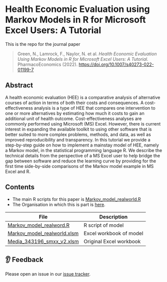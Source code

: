 # Health Economic Evaluation using Markov Models in R for Microsoft Excel Users: A Tutorial

This is the repo for the journal paper

> Green, N., Lamrock, F., Naylor, N. et al. _Health Economic Evaluation Using Markov Models in R for Microsoft Excel Users: A Tutorial._ PharmacoEconomics (2022). https://doi.org/10.1007/s40273-022-01199-7

## Abstract
A health economic evaluation (HEE) is a comparative analysis of alternative courses of action in terms of both their costs and consequences. A cost-effectiveness analysis is a type of HEE that compares one intervention to one or more alternatives by estimating how much it costs to gain an additional unit of health outcome. Cost-effectiveness analyses are commonly performed using Microsoft (MS) Excel. However, there is current interest in expanding the available toolkit to using other software that is better suited to more complex problems, methods, and data, as well as improved reproducibility and transparency. In this tutorial we provide a step-by-step guide on how to implement a mainstay model of HEE, namely a Markov model, in the statistical programming language R. We describe the technical details from the perspective of a MS Excel user to help bridge the gap between software and reduce the learning curve by providing for the first time side-by-side comparisons of the Markov model example in MS Excel and R.

## Contents

* The main R scripts for this paper is [Markov_model_realworld.R](https://github.com/Excel-R-tutorials/Markov_Intro/blob/main/Markov_model_realworld.R)
* The Organisation in which this is part is [here](https://github.com/Excel-R-tutorials).

File | Description
-----|------------
[Markov_model_realword.R](https://github.com/Excel-R-tutorials/Markov_Intro/blob/main/Markov_model_realworld.R) | R script of model
[Markov_model_realworld.xlsm](https://github.com/Excel-R-tutorials/Markov-model-introduction/blob/main/Markov_model_realworld.xlsm) | Excel workbook of model
[Media_343196_smxx_v2.xlsm](https://github.com/Excel-R-tutorials/Markov-model-introduction/blob/main/original_Excel_files/Media_343196_smxx.xlsm) | Original Excel workbook

## 👂 Feedback

Please open an issue in our [issue tracker](https://github.com/Excel-R-tutorials/Markov_Intro/issues).
